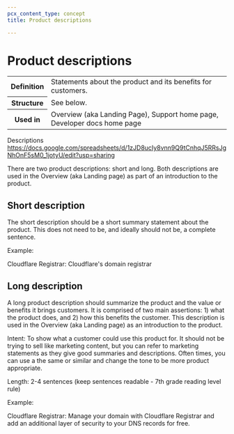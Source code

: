 ```yaml
---
pcx_content_type: concept
title: Product descriptions

---
```


# Product descriptions

<table>
    <tr>
        <th style="width:15%">Definition</th>
        <td>Statements about the product and its benefits for customers.</td>
    </tr>
    <tr>
        <th>Structure</th>
        <td>See below.</td>
    </tr>
    <tr>
        <th>Used in</th>
        <td>Overview (aka Landing Page), Support home page, Developer docs home page</td>
    </tr>
</table>

Descriptions	https://docs.google.com/spreadsheets/d/1zJD8ucIy8vnn9Q9tCnhqJ5RRsJgNhOnF5sM0_1jotyU/edit?usp=sharing

There are two product descriptions: short and long. Both descriptions are used in the Overview (aka Landing page) as part of an introduction to the product. 

## Short description

The short description should be a short summary statement about the product. This does not need to be, and ideally should not be, a complete sentence.

Example:

Cloudflare Registrar: Cloudflare's domain registrar

## Long description

A long product description should summarize the product and the value or benefits it brings customers. It is comprised of two main assertions: 1) what the product does, and 2) how this benefits the customer. This description is used in the Overview (aka Landing page) as an introduction to the product.

Intent: To show what a customer could use this product for. It should not be trying to sell like marketing content, but you can refer to marketing statements as they give good summaries and descriptions. Often times, you can use a the same or similar and change the tone to be more product appropriate.

Length: 2-4 sentences (keep sentences readable - 7th grade reading level rule)

Example:

Cloudflare Registrar: Manage your domain with Cloudflare Registrar and add an additional layer of security to your DNS records for free.